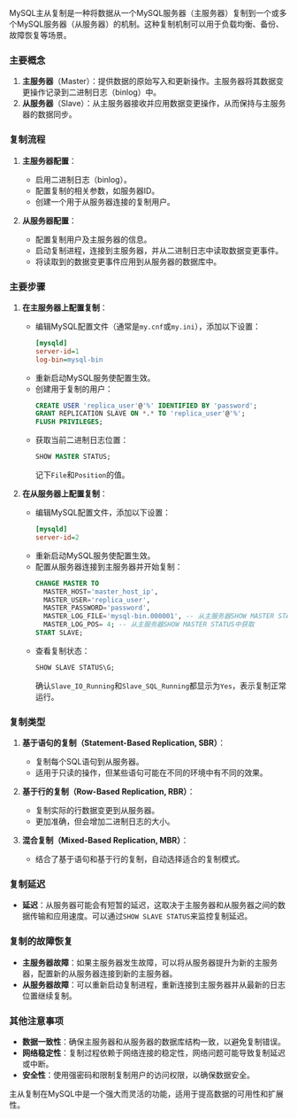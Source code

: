 MySQL主从复制是一种将数据从一个MySQL服务器（主服务器）复制到一个或多个MySQL服务器（从服务器）的机制。这种复制机制可以用于负载均衡、备份、故障恢复等场景。

### 主要概念

1. **主服务器**（Master）：提供数据的原始写入和更新操作。主服务器将其数据变更操作记录到二进制日志（binlog）中。
2. **从服务器**（Slave）：从主服务器接收并应用数据变更操作，从而保持与主服务器的数据同步。

### 复制流程

1. **主服务器配置**：
   - 启用二进制日志（binlog）。
   - 配置复制的相关参数，如服务器ID。
   - 创建一个用于从服务器连接的复制用户。

2. **从服务器配置**：
   - 配置复制用户及主服务器的信息。
   - 启动复制进程，连接到主服务器，并从二进制日志中读取数据变更事件。
   - 将读取到的数据变更事件应用到从服务器的数据库中。

### 主要步骤

1. **在主服务器上配置复制**：
   - 编辑MySQL配置文件（通常是`my.cnf`或`my.ini`），添加以下设置：
     ```ini
     [mysqld]
     server-id=1
     log-bin=mysql-bin
     ```
   - 重新启动MySQL服务使配置生效。
   - 创建用于复制的用户：
     ```sql
     CREATE USER 'replica_user'@'%' IDENTIFIED BY 'password';
     GRANT REPLICATION SLAVE ON *.* TO 'replica_user'@'%';
     FLUSH PRIVILEGES;
     ```
   - 获取当前二进制日志位置：
     ```sql
     SHOW MASTER STATUS;
     ```
     记下`File`和`Position`的值。

2. **在从服务器上配置复制**：
   - 编辑MySQL配置文件，添加以下设置：
     ```ini
     [mysqld]
     server-id=2
     ```
   - 重新启动MySQL服务使配置生效。
   - 配置从服务器连接到主服务器并开始复制：
     ```sql
     CHANGE MASTER TO
       MASTER_HOST='master_host_ip',
       MASTER_USER='replica_user',
       MASTER_PASSWORD='password',
       MASTER_LOG_FILE='mysql-bin.000001', -- 从主服务器SHOW MASTER STATUS中获取
       MASTER_LOG_POS= 4; -- 从主服务器SHOW MASTER STATUS中获取
     START SLAVE;
     ```
   - 查看复制状态：
     ```sql
     SHOW SLAVE STATUS\G;
     ```
     确认`Slave_IO_Running`和`Slave_SQL_Running`都显示为`Yes`，表示复制正常运行。

### 复制类型

1. **基于语句的复制（Statement-Based Replication, SBR）**：
   - 复制每个SQL语句到从服务器。
   - 适用于只读的操作，但某些语句可能在不同的环境中有不同的效果。

2. **基于行的复制（Row-Based Replication, RBR）**：
   - 复制实际的行数据变更到从服务器。
   - 更加准确，但会增加二进制日志的大小。

3. **混合复制（Mixed-Based Replication, MBR）**：
   - 结合了基于语句和基于行的复制，自动选择适合的复制模式。

### 复制延迟

- **延迟**：从服务器可能会有短暂的延迟，这取决于主服务器和从服务器之间的数据传输和应用速度。可以通过`SHOW SLAVE STATUS`来监控复制延迟。

### 复制的故障恢复

- **主服务器故障**：如果主服务器发生故障，可以将从服务器提升为新的主服务器，配置新的从服务器连接到新的主服务器。
- **从服务器故障**：可以重新启动复制进程，重新连接到主服务器并从最新的日志位置继续复制。

### 其他注意事项

- **数据一致性**：确保主服务器和从服务器的数据库结构一致，以避免复制错误。
- **网络稳定性**：复制过程依赖于网络连接的稳定性，网络问题可能导致复制延迟或中断。
- **安全性**：使用强密码和限制复制用户的访问权限，以确保数据安全。

主从复制在MySQL中是一个强大而灵活的功能，适用于提高数据的可用性和扩展性。